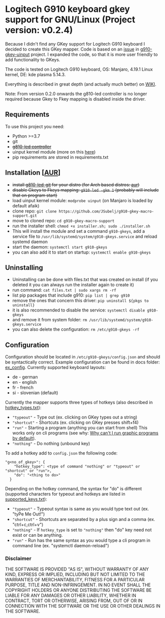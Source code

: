 # Logitech G910 keyboard gkey support for GNU/Linux (Project version: v0.2.4)

Because I didn't find any GKey support for Logitech G910 keyboard I decided to create this GKey mapper.
Code is based on an [issue](https://github.com/CReimer/g910-gkey-uinput/issues/3)
in [g910-gkey-uinput](https://github.com/CReimer/g910-gkey-uinput) project. I expanded the code, so that it is more 
user friendly to add functionality to GKeys.

The code is tested on Logitech G910 keyboard, OS: Manjaro, 4.19.1 Linux kernel, DE: kde plasma 5.14.3.

Everything is described in great depth (and actually much better) on [WIKI](https://github.com/JSubelj/g910-gkey-macro-support/wiki).

Note: From version 0.2.0 onwards the g810-led controller is no longer required because Gkey to Fkey mapping is disabled inside the driver.

## Requirements

To use this project you need:
 - Python >=3.7
 - git
 - ~~[g810-led controller](https://github.com/MatMoul/g810-led)~~
 - uinput kernel module (more on this [here](http://tjjr.fi/sw/python-uinput/#Usage))
 - pip requirements are stored in requirements.txt
 
## Installation \[[AUR](https://aur.archlinux.org/packages/g910-gkeys-git/)\]
 - ~~install [g810-led-git](https://github.com/MatMoul/g810-led) for your distro (for Arch based distros: [aur](https://aur.archlinux.org/packages/g810-led-git/))~~
 - ~~disable Gkeys to Fkeys mapping: `g910-led -gkm 1` (probably will include that on program start)~~
 - load uinput kernel module: `modprobe uinput` (on Manjaro is loaded by default afaik) 
 - clone repo: `git clone https://github.com/JSubelj/g910-gkey-macro-support.git`
 - move to cloned repo: `cd g910-gkey-macro-support`
 - run the installer shell: `chmod +x installer.sh; sudo ./installer.sh`
 - This will install the module and set a command `g910-gkeys`, add a service file to `/usr/lib/systemd/system/g910-gkeys.service` and reload systemd daemon
 - start the daemon: `systemctl start g910-gkeys`
 - you can also add it to start on startup: `systemctl enable g910-gkeys`
 
## Uninstalling
 - Uninstalling can be done with files.txt that was created on install (if you deleted it you can always run the installer again to create it)
 - run command: `cat files.txt | sudo xargs rm -rf`
 - list pip packages that include g910: `pip list | grep g910`
 - remove the ones that concern this driver: `pip uninstall ${pkgs to uninstall}`
 - it is also recommended to disable the service: `systemctl disable g910-gkeys`
 - and remove it from system folder: `rm /usr/lib/systemd/system/g910-gkeys.service`
 - you can also delete the configuration: `rm /etc/g910-gkeys -rf`
 
## Configuration
Configuration should be located in `/etc/g910-gkeys/config.json` and should be syntactically correct. Example 
configuration can be found in docs folder: [ex_config](docs/ex_config/ex_config.json). Currently supported keyboard layouts:
 * de - german
 * en - english
 * fr - french
 * si - slovenian (default)

Currently the mapper supports three types of hotkeys (also described in [hotkey_types.txt](docs/hotkey_types.txt)):
 * `"typeout"` - Type out (ex. clicking on GKey types out a string)
 * `"shortcut"` - Shortcuts (ex. clicking on GKey presses shift+f4)
 * `"run"` - Starting a program (anything you can start from shell) This works only on cli programs (see why: [Why can't I run graphic programs by default](https://github.com/JSubelj/g910-gkey-macro-support/wiki/Why-can't-I-run-graphic-programs-by-default)).
 * `"nothing"` - Do nothing (unbound key)

To add a hotkey add to `config.json` the following code:
```
"g<no_of_gkey>": {
    "hotkey_type": <type of command "nothing" or "typeout" or "shortcut" or "run">,
    "do": "<thing to do>"
  }
```

Depending on the hotkey command, the syntax for "do" is different (supported characters for typeout and 
hotkeys are listed in [supported_keys.txt](docs/supported_keys.txt)):
 * `"typeout"` - Typeout syntax is same as you would type text out (ex. "tyPe Me Out!")
 * `"shortcut"` - Shortcuts are separated by a plus sign and a comma (ex. "ctrl+c,ctrl+v")
 * `"nothing"` - If `hotkey_type` is set to `"nothing"` then "do" key need not exist or can be anything.
 * `"run"` - Run has the same syntax as you would type a cli program in command line (ex. "systemctl daemon-reload")


### Disclaimer
THE SOFTWARE IS PROVIDED "AS IS", WITHOUT WARRANTY OF ANY KIND, EXPRESS OR IMPLIED, 
INCLUDING BUT NOT LIMITED TO THE WARRANTIES OF MERCHANTABILITY, 
FITNESS FOR A PARTICULAR PURPOSE, TITLE AND NON-INFRINGEMENT. 
IN NO EVENT SHALL THE COPYRIGHT HOLDERS OR ANYONE DISTRIBUTING THE SOFTWARE 
BE LIABLE FOR ANY DAMAGES OR OTHER LIABILITY, WHETHER IN CONTRACT, TORT OR OTHERWISE, 
ARISING FROM, OUT OF OR IN CONNECTION WITH THE SOFTWARE OR THE USE OR OTHER DEALINGS 
IN THE SOFTWARE.
